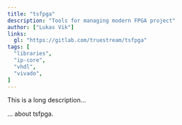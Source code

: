 ```yaml
---
title: "tsfpga"
description: "Tools for managing modern FPGA project"
author: ["Lukas Vik"]
links:
  gl: "https://gitlab.com/truestream/tsfpga"
tags: [
  "libraries",
  "ip-core",
  "vhdl",
  "vivado",
]
---
```


This is a long description...
<!--more-->
... about tsfpga.
